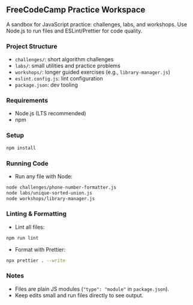## FreeCodeCamp Practice Workspace

A sandbox for JavaScript practice: challenges, labs, and workshops. Use Node.js to run files and ESLint/Prettier for code quality.

### Project Structure
- `challenges/`: short algorithm challenges
- `labs/`: small utilities and practice problems
- `workshops/`: longer guided exercises (e.g., `library-manager.js`)
- `eslint.config.js`: lint configuration
- `package.json`: dev tooling

### Requirements
- Node.js (LTS recommended)
- npm

### Setup
```bash
npm install
```

### Running Code
- Run any file with Node:
```bash
node challenges/phone-number-formatter.js
node labs/unique-sorted-union.js
node workshops/library-manager.js
```

### Linting & Formatting
- Lint all files:
```bash
npm run lint
```
- Format with Prettier:
```bash
npx prettier . --write
```

### Notes
- Files are plain JS modules (`"type": "module"` in `package.json`).
- Keep edits small and run files directly to see output.